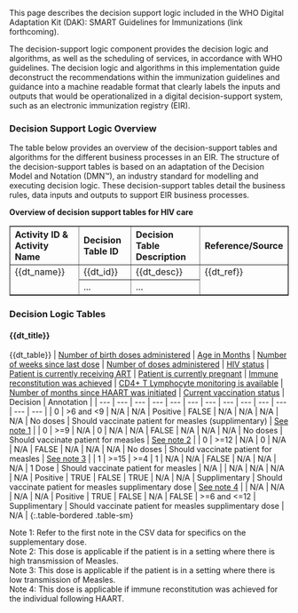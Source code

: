 This page describes the decision support logic included in the WHO
Digital Adaptation Kit (DAK): SMART Guidelines for Immunizations (link forthcoming).

The decision-support logic component provides the decision logic and
algorithms, as well as the scheduling of services, in accordance with
WHO guidelines. The decision logic and algorithms in this implementation
guide deconstruct the recommendations within the immunization guidelines
and guidance into a machine readable format that clearly labels the
inputs and outputs that would be operationalized in a digital
decision-support system, such as an electronic immunization registry
(EIR).

### Decision Support Logic Overview
The table below provides an overview of the decision-support tables and
algorithms for the different business processes in an EIR. The structure
of the decision-support tables is based on an adaptation of the Decision
Model and Notation (DMN™), an industry standard for modelling and
executing decision logic. These decision-support tables detail the
business rules, data inputs and outputs to support EIR business
processes.

**Overview of decision support tables for HIV care**

<div style=" width: 100%;">
  <table border="1" class="dataframe table table-striped table-bordered">
    <thead>
      <tr style="text-align: left;">
        <th>Activity ID &amp; Activity Name</th>
        <th>Decision Table ID</th>
        <th>Decision Table Description</th>
        <th>Reference/Source</th>
      </tr>
    </thead>
    <tbody style="text-align: left; vertical-align: top">
      <tr>
        <td rowspan="22">{{dt_name}}</td>
        <td>{{dt_id}}</td>
        <td>{{dt_desc}}</td>
        <td rowspan="22">{{dt_ref}}</td>
      </tr>
      <tr>
        <td>...</td>
        <td>...</td>
      </tr>
    </tbody>
  </table>
</div>

### Decision Logic Tables

#### {{dt_title}}

{{dt_table}}
| [Number of birth doses administered](#) | [Age in Months](#) | [Number of weeks since last dose](#) | [Number of doses administered](#) | [HIV status](#) | [Patient is currently receiving ART](#) | [Patient is currently pregnant](#) | [Immune reconstitution was achieved](#) | [CD4+ T Lymphocyte monitoring is available](#) | [Number of months since HAART was initiated](#) | [Current vaccination status](#) | Decision | Annotation |
| --- | --- | --- | --- | --- | --- | --- | --- | --- | --- | --- | --- | --- |
| 0 | >6 and <9 | N/A | N/A | Positive | FALSE | N/A | N/A | N/A | N/A | No doses | Should vaccinate patient for measles (supplimentary) | [See note 1](#note1) |
| 0 | >=9 | N/A | 0 | N/A | N/A | FALSE | N/A | N/A | N/A | No doses | Should vaccinate patient for measles | [See note 2](#note2) |
| 0 | >=12 | N/A | 0 | N/A | N/A | FALSE | N/A | N/A | N/A | No doses | Should vaccinate patient for measles | [See note 3](#note3) |
| 1 | >=15 | >=4 | 1 | N/A | N/A | FALSE | N/A | N/A | N/A | 1 Dose | Should vaccinate patient for measles | N/A |
| N/A | N/A | N/A | N/A | Positive | TRUE | FALSE | TRUE | N/A | N/A | Supplimentary | Should vaccinate patient for measles supplimentary dose | [See note 4](#note4) |
| N/A | N/A | N/A | N/A | Positive | TRUE | FALSE | N/A | FALSE | >=6 and <=12 | Supplimentary | Should vaccinate patient for measles supplimentary dose | N/A |
{:.table-bordered .table-sm} 

<a name="note1"></a> Note 1: Refer to the first note in the CSV data for specifics on the supplementary dose.  
<a name="note2"></a> Note 2: This dose is applicable if the patient is in a setting where there is high transmission of Measles.  
<a name="note3"></a> Note 3: This dose is applicable if the patient is in a setting where there is low transmission of Measles.  
<a name="note4"></a> Note 4: This dose is applicable if immune reconstitution was achieved for the individual following HAART.
